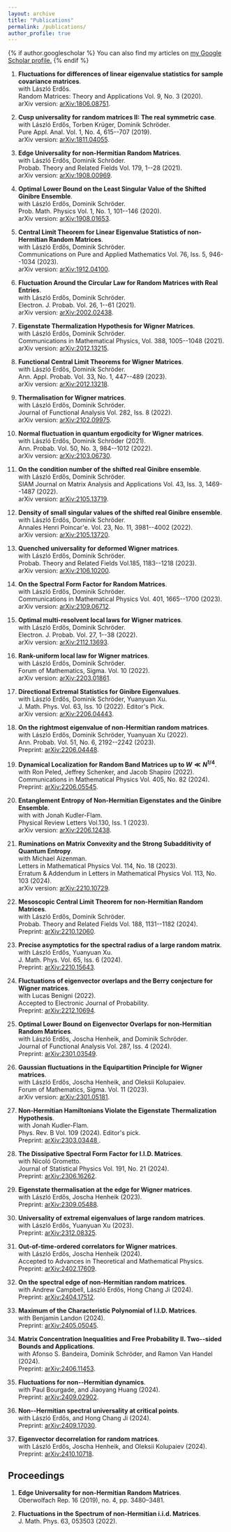 ```yaml
---
layout: archive
title: "Publications"
permalink: /publications/
author_profile: true
---
```


{% if author.googlescholar %}
  You can also find my articles on <u><a href="{{author.googlescholar}}">my Google Scholar profile</a>.</u>
{% endif %}

1. **Fluctuations for differences of linear eigenvalue statistics for sample covariance matrices**.    
with László Erdős.  
Random Matrices: Theory and Applications Vol. 9, No. 3 (2020).   
arXiv version: [arXiv:1806.08751](https://arxiv.org/abs/1806.08751). 

2. **Cusp universality for random matrices II: The real symmetric case**.  
with László Erdős, Torben Krüger, Dominik Schröder.  
Pure Appl. Anal. Vol. 1, No. 4, 615--707 (2019).     
arXiv version: [arXiv:1811.04055](https://arxiv.org/abs/1811.04055). 

3. **Edge Universality for non-Hermitian Random Matrices**.   
with László Erdős, Dominik Schröder.  
Probab. Theory and Related Fields Vol. 179, 1--28 (2021).     
arXiv version: [arXiv:1908.00969](https://arxiv.org/abs/1908.00969).  

4. **Optimal Lower Bound on the Least Singular Value of the Shifted Ginibre Ensemble**.  
with László Erdős, Dominik Schröder.  
Prob. Math. Physics Vol. 1, No. 1, 101--146 (2020).  
arXiv version: [arXiv:1908.01653](https://arxiv.org/abs/1908.01653). 

5. **Central Limit Theorem for Linear Eigenvalue Statistics of non-Hermitian Random Matrices**.  
with László Erdős, Dominik Schröder.  
Communications on Pure and Applied Mathematics Vol. 76, Iss. 5, 946--1034 (2023).     
arXiv version: [arXiv:1912.04100](https://arxiv.org/abs/1912.04100). 

6. **Fluctuation Around the Circular Law for Random Matrices with Real Entries**.  
with László Erdős, Dominik Schröder.  
Electron. J. Probab. Vol. 26, 1--61 (2021).     
arXiv version: [arXiv:2002.02438](https://arxiv.org/abs/2002.02438). 

7. **Eigenstate Thermalization Hypothesis for Wigner Matrices**.  
with László Erdős, Dominik Schröder.  
Communications in Mathematical Physics,  Vol. 388, 1005--1048 (2021).      
arXiv version: [arXiv:2012.13215](https://arxiv.org/abs/2012.13215). 

8. **Functional Central Limit Theorems for Wigner Matrices**.  
with László Erdős, Dominik Schröder.  
Ann. Appl. Probab. Vol. 33, No. 1, 447--489 (2023).        
arXiv version: [arXiv:2012.13218](https://arxiv.org/abs/2012.13218). 

9. **Thermalisation for Wigner matrices**.  
with László Erdős, Dominik Schröder.  
Journal of Functional Analysis Vol. 282, Iss. 8 (2022).     
arXiv version: [arXiv:2102.09975](https://arxiv.org/abs/2102.09975). 

10. **Normal fluctuation in quantum ergodicity for Wigner matrices**.  
with László Erdős, Dominik Schröder (2021).  
Ann. Probab. Vol. 50, No. 3, 984--1012 (2022).   
arXiv version: [arXiv:2103.06730](https://arxiv.org/abs/2103.06730).  

11. **On the condition number of the shifted real Ginibre ensemble**.  
with László Erdős, Dominik Schröder.  
SIAM Journal on Matrix Analysis and Applications Vol. 43, Iss. 3, 1469--1487 (2022).      
arXiv version: [arXiv:2105.13719](https://arxiv.org/abs/2105.13719). 

12. **Density of small singular values of the shifted real Ginibre ensemble**.  
with László Erdős, Dominik Schröder.  
Annales Henri Poincar\'e. Vol. 23, No. 11, 3981--4002 (2022).     
arXiv version: [arXiv:2105.13720](https://arxiv.org/abs/2105.13720). 

13. **Quenched universality for deformed Wigner matrices**.  
with László Erdős, Dominik Schröder.  
Probab. Theory and Related Fields Vol.185, 1183--1218 (2023).     
arXiv version: [arXiv:2106.10200](https://arxiv.org/abs/2106.10200). 

14. **On the Spectral Form Factor for Random Matrices**.  
with László Erdős, Dominik Schröder.  
Communications in Mathematical Physics Vol. 401, 1665--1700 (2023).      
arXiv version: [arXiv:2109.06712](https://arxiv.org/abs/2109.06712). 

15. **Optimal multi-resolvent local laws for Wigner matrices**.  
with László Erdős, Dominik Schröder.  
Electron. J. Probab. Vol. 27, 1--38 (2022).      
arXiv version: [arXiv:2112.13693](https://arxiv.org/abs/2112.13693). 

16. **Rank-uniform local law for Wigner matrices**.  
with László Erdős, Dominik Schröder.  
Forum of Mathematics, Sigma. Vol. 10 (2022).     
arXiv version: [arXiv:2203.01861](https://arxiv.org/abs/2203.01861).  

17. **Directional Extremal Statistics for Ginibre Eigenvalues**.    
with László Erdős, Dominik Schröder, Yuanyuan Xu.  
J. Math. Phys. Vol. 63, Iss. 10 (2022). Editor's Pick.  
arXiv version: [arXiv:2206.04443](https://arxiv.org/abs/2206.04443).  
    
18. **On the rightmost eigenvalue of non-Hermitian random matrices**.  
with László Erdős, Dominik Schröder, Yuanyuan Xu (2022).  
Ann. Probab. Vol. 51, No. 6, 2192--2242 (2023).    
Preprint: [arXiv:2206.04448](https://arxiv.org/abs/2206.04448). 
    
19. **Dynamical Localization for Random Band Matrices up to $W\ll N^{1/4}$**.   
with Ron Peled, Jeffrey Schenker, and Jacob Shapiro (2022).  
Communications in Mathematical Physics Vol. 405, No. 82 (2024).    
Preprint: [arXiv:2206.05545](https://arxiv.org/abs/2206.05545). 
    
20. **Entanglement Entropy of Non-Hermitian Eigenstates and the Ginibre Ensemble**.  
with with Jonah Kudler-Flam.  
Physical Review Letters Vol.130, Iss. 1 (2023).   
arXiv version: [arXiv:2206.12438](https://arxiv.org/abs/2206.12438).  

21. **Ruminations on Matrix Convexity and the Strong Subadditivity of Quantum Entropy**.  
with Michael Aizenman.  
Letters in Mathematical Physics Vol. 114, No. 18 (2023).  
Erratum \& Addendum in Letters in Mathematical Physics Vol. 113, No. 103 (2024).  
arXiv version: [arXiv:2210.10729](https://arxiv.org/abs/2210.10729).  

22. **Mesoscopic Central Limit Theorem for non-Hermitian Random Matrices**.  
with László Erdős, Dominik Schröder.    
Probab. Theory and Related Fields Vol. 188, 1131--1182 (2024).    
Preprint: [arXiv:2210.12060](https://arxiv.org/abs/2210.12060).  

23. **Precise asymptotics for the spectral radius of a large random matrix**.  
with László Erdős, Yuanyuan Xu.  
J. Math. Phys. Vol. 65, Iss. 6 (2024).   
Preprint: [arXiv:2210.15643](https://arxiv.org/abs/2210.15643).  

24. **Fluctuations of eigenvector overlaps and the Berry conjecture for Wigner matrices**.  
with Lucas Benigni (2022).  
Accepted to Electronic Journal of Probability.  
Preprint: [arXiv:2212.10694](https://arxiv.org/pdf/2212.10694.pdf).  

25. **Optimal Lower Bound on Eigenvector Overlaps for non-Hermitian Random Matrices**.    
with László Erdős, Joscha Henheik, and Dominik Schröder.    
Journal of Functional Analysis Vol. 287, Iss. 4 (2024).        
Preprint: [arXiv:2301.03549](https://arxiv.org/pdf/2301.03549.pdf).  

26. **Gaussian fluctuations in the Equipartition Principle for Wigner matrices**.   
with László Erdős, Joscha Henheik, and Oleksii Kolupaiev.  
Forum of Mathematics, Sigma. Vol. 11 (2023).     
arXiv version: [arXiv:2301.05181](https://arxiv.org/pdf/2301.05181.pdf).  

27. **Non-Hermitian Hamiltonians Violate the Eigenstate Thermalization Hypothesis**.  
with Jonah Kudler-Flam.    
Phys. Rev. B Vol. 109 (2024). Editor's pick.     
Preprint: [arXiv:2303.03448 ](https://arxiv.org/pdf/2303.03448.pdf).  

28. **The Dissipative Spectral Form Factor for I.I.D. Matrices**.  
with Nicoló Grometto.    
Journal of Statistical Physics Vol. 191, No. 21 (2024).     
Preprint: [arXiv:2306.16262](https://arxiv.org/pdf/2306.16262.pdf).  

29. **Eigenstate thermalisation at the edge for Wigner matrices**.  
with László Erdős, Joscha Henheik (2023).  
Preprint: [arXiv:2309.05488](https://arxiv.org/pdf/2309.05488.pdf).

30. **Universality of extremal eigenvalues of large random matrices**.   
with László Erdős, Yuanyuan Xu (2023).  
Preprint: [arXiv:2312.08325](https://arxiv.org/pdf/2312.08325.pdf).  

31. **Out-of-time-ordered correlators for Wigner matrices**.  
with László Erdős, Joscha Henheik (2024).  
Accepted to Advances in Theoretical and Mathematical Physics.   
Preprint: [arXiv:2402.17609](https://arxiv.org/pdf/2402.17609.pdf).

32. **On the spectral edge of non-Hermitian random matrices**.  
with Andrew Campbell, László Erdős, Hong Chang Ji (2024).  
Preprint: [arXiv:2404.17512](https://arxiv.org/pdf/2404.17512).

33. **Maximum of the Characteristic Polynomial of I.I.D. Matrices**.  
with Benjamin Landon (2024).  
Preprint: [arXiv:2405.05045](https://arxiv.org/pdf/2405.05045).

34. **Matrix Concentration Inequalities and Free Probability II. Two--sided Bounds and Applications**.  
with Afonso S. Bandeira, Dominik Schröder, and Ramon Van Handel (2024).   
Preprint: [arXiv:2406.11453](https://arxiv.org/pdf/2406.11453).

35. **Fluctuations for non--Hermitian dynamics**.  
with Paul Bourgade, and Jiaoyang Huang (2024).  
Preprint: [arXiv:2409.02902](https://arxiv.org/pdf/2409.02902).

36. **Non--Hermitian spectral universality at critical points**.  
with László Erdős, and Hong Chang Ji (2024).  
Preprint: [arXiv:2409.17030](https://arxiv.org/pdf/2409.17030).

37. **Eigenvector decorrelation for random matrices**.   
with László Erdős, Joscha Henheik, and Oleksii Kolupaiev (2024).  
Preprint: [arXiv:2410.10718](https://arxiv.org/pdf/2410.10718).  

## **Proceedings**

1. **Edge Universality for non-Hermitian Random Matrices**.   
Oberwolfach Rep. 16 (2019), no. 4, pp. 3480–3481.  

2. **Fluctuations in the Spectrum of non-Hermitian i.i.d. Matrices**.  
J. Math. Phys. 63, 053503 (2022).  
